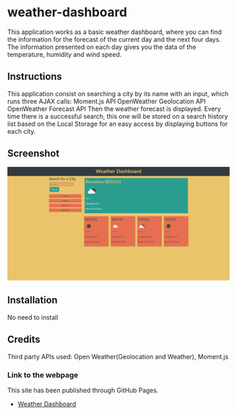 # weather-dashboard

This application works as a basic weather dashboard, where you can find the information for the forecast of the current day and the next four days. The information presented on each day gives you the data of the temperature, humidity and wind speed.

## Instructions

This application consist on searching a city by its name with an input, which runs three AJAX calls: Moment.js API OpenWeather Geolocation API OpenWeather Forecast API Then the weather forecast is displayed. Every time there is a successful search, this one will be stored on a search history list based on the Local Storage for an easy access by displaying buttons for each city.

## Screenshot

![Screenshot of the Weather Dashboard](./assets/pictures/Screenshot%202023-01-08%20210135.png)

## Installation

No need to install

## Credits

Third party APIs used: Open Weather(Geolocation and Weather), Moment.js

### Link to the webpage

This site has been published through GitHub Pages.

-   [Weather Dashboard](https://2g2-99.github.io/weather-dashboard/)
